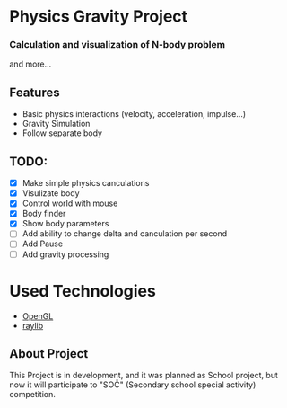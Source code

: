 # Physics Gravity Project
### Calculation and visualization of N-body problem
and more... 
## Features
- Basic physics interactions (velocity, acceleration, impulse...)
- Gravity Simulation
- Follow separate body
  
## TODO:
- [X] Make simple physics canculations
- [X] Visulizate body
- [X] Control world with mouse
- [X] Body finder
- [X] Show body parameters
- [ ] Add ability to change delta and canculation per second
- [ ] Add Pause
- [ ] Add gravity processing 

# Used Technologies
- [OpenGL](https://opengl.org/)
- [raylib](https://github.com/raysan5/raylib)
  
## About Project
This Project is in development, and it was planned as School project,
but now it will participate to "SOČ" (Secondary school special activity) competition.
